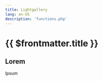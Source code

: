 ```yaml
---
title: Lightgallery
lang: en-US
description: 'functions.php'
---
```


# {{ $frontmatter.title }}

## Lorem

Ipsum